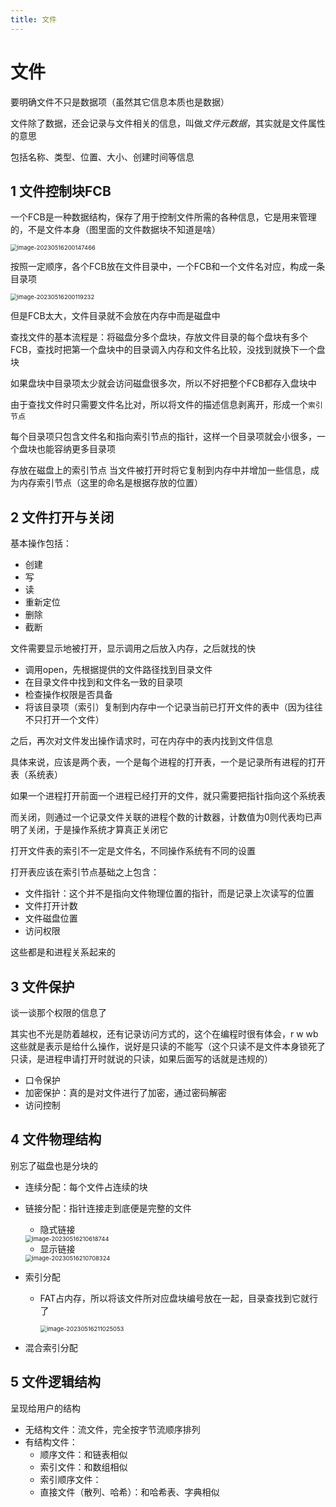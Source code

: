 ```yaml
---
title: 文件
---
```


# 文件

要明确文件不只是数据项（虽然其它信息本质也是数据）

文件除了数据，还会记录与文件相关的信息，叫做*文件元数据*，其实就是文件属性的意思

包括名称、类型、位置、大小、创建时间等信息

## 1 文件控制块FCB

一个FCB是一种数据结构，保存了用于控制文件所需的各种信息，它是用来管理的，不是文件本身（图里面的文件数据块不知道是啥）

<img src="https://cdn.jsdelivr.net/gh/zvictorliu/typoraPics@main/img/image-20230516200147466.png" alt="image-20230516200147466" style="zoom:67%;" />

按照一定顺序，各个FCB放在文件目录中，一个FCB和一个文件名对应，构成一条目录项

<img src="https://cdn.jsdelivr.net/gh/zvictorliu/typoraPics@main/img/image-20230516200119232.png" alt="image-20230516200119232" style="zoom:67%;" />

但是FCB太大，文件目录就不会放在内存中而是磁盘中



查找文件的基本流程是：将磁盘分多个盘块，存放文件目录的每个盘块有多个FCB，查找时把第一个盘块中的目录调入内存和文件名比较，没找到就换下一个盘块

如果盘块中目录项太少就会访问磁盘很多次，所以不好把整个FCB都存入盘块中

由于查找文件时只需要文件名比对，所以将文件的描述信息剥离开，形成一个`索引节点`

每个目录项只包含文件名和指向索引节点的指针，这样一个目录项就会小很多，一个盘块也能容纳更多目录项

存放在磁盘上的索引节点 当文件被打开时将它复制到内存中并增加一些信息，成为内存索引节点（这里的命名是根据存放的位置）

## 2 文件打开与关闭

基本操作包括：

- 创建
- 写
- 读
- 重新定位
- 删除
- 截断



文件需要显示地被打开，显示调用之后放入内存，之后就找的快

- 调用open，先根据提供的文件路径找到目录文件
- 在目录文件中找到和文件名一致的目录项
- 检查操作权限是否具备
- 将该目录项（索引）复制到内存中一个记录当前已打开文件的表中（因为往往不只打开一个文件）

之后，再次对文件发出操作请求时，可在内存中的表内找到文件信息

具体来说，应该是两个表，一个是每个进程的打开表，一个是记录所有进程的打开表（系统表）

如果一个进程打开前面一个进程已经打开的文件，就只需要把指针指向这个系统表

而关闭，则通过一个记录文件关联的进程个数的计数器，计数值为0则代表均已声明了关闭，于是操作系统才算真正关闭它



打开文件表的索引不一定是文件名，不同操作系统有不同的设置

打开表应该在索引节点基础之上包含：

- 文件指针：这个并不是指向文件物理位置的指针，而是记录上次读写的位置
- 文件打开计数
- 文件磁盘位置
- 访问权限

这些都是和进程关系起来的

## 3 文件保护

谈一谈那个权限的信息了

其实也不光是防着越权，还有记录访问方式的，这个在编程时很有体会，r w wb 这些就是表示是给什么操作，说好是只读的不能写（这个只读不是文件本身锁死了只读，是进程申请打开时就说的只读，如果后面写的话就是违规的）

- 口令保护
- 加密保护：真的是对文件进行了加密，通过密码解密
- 访问控制

## 4 文件物理结构

别忘了磁盘也是分块的

- 连续分配：每个文件占连续的块

- 链接分配：指针连接走到底便是完整的文件

  - 隐式链接

  <img src="https://cdn.jsdelivr.net/gh/zvictorliu/typoraPics@main/img/image-20230516210618744.png" alt="image-20230516210618744" style="zoom:67%;" />

  - 显示链接

  <img src="https://cdn.jsdelivr.net/gh/zvictorliu/typoraPics@main/img/image-20230516210708324.png" alt="image-20230516210708324" style="zoom:67%;" />

- 索引分配

  - FAT占内存，所以将该文件所对应盘块编号放在一起，目录查找到它就行了

    <img src="https://cdn.jsdelivr.net/gh/zvictorliu/typoraPics@main/img/image-20230516211025053.png" alt="image-20230516211025053" style="zoom:67%;" />

- 混合索引分配

## 5 文件逻辑结构

呈现给用户的结构

- 无结构文件：流文件，完全按字节流顺序排列
- 有结构文件：
  - 顺序文件：和链表相似
  - 索引文件：和数组相似
  - 索引顺序文件：
  - 直接文件（散列、哈希）：和哈希表、字典相似